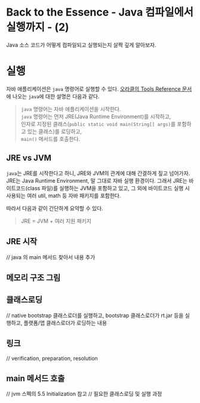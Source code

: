 # Back to the Essence - Java 컴파일에서 실행까지 - (2)

Java 소스 코드가 어떻게 컴파일되고 실행되는지 살짝 깊게 알아보자.

# 실행

자바 애플리케이션은 `java` 명령어로 실행할 수 있다. [오라클의 Tools Reference 문서](https://docs.oracle.com/en/java/javase/11/tools/java.html#GUID-3B1CE181-CD30-4178-9602-230B800D4FAE)에 나오는 `java`에 대한 설명은 다음과 같다.

>`java` 명령어는 자바 애플리케이션을 시작한다.  
>`java` 명령어는 먼저 JRE(Java Runtime Environment)를 시작하고,  
>인자로 지정된 클래스(`public static void main(String[] args)`를 포함하고 있는 클래스)를 로딩하고,  
>`main()` 메서드를 호출한다.


## JRE vs JVM

`java`는 JRE를 시작한다고 하니, JRE와 JVM의 관계에 대해 간결하게 짚고 넘어가자. JRE는 Java Runtime Environment, 말 그대로 자바 실행 환경이다. 그래서 JRE는  바이트코드(class 파일)를 실행하는 JVM을 포함하고 있고, 그 외에 바이트코드 실행 시 사용되는 여러 util, math 등 자바 패키지를 포함한다.

따라서 다음과 같이 간단하게 요약할 수 있다.

>JRE = JVM + 여러 지원 패키지


## JRE 시작

// java 의 main 메서드 찾아서 내용 추가


## 메모리 구조 그림


## 클래스로딩

// native bootstrap 클래스로더를 실행하고, bootstrap 클래스로더가 rt.jar 등을 실행하고, 플랫폼/앱 클래스로더가 로딩하는 내용


## 링크

// verification, preparation, resolution


## main 메서드 호출

// jvm 스펙의 5.5 Initialization 참고
// 필요한 클래스로딩 및 실행 과정
